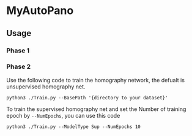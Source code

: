 # MyAutoPano

## Usage
### Phase 1

### Phase 2
Use the following code to train the homography network, the defualt is unsupervised homography net.
```
python3 ./Train.py --BasePath '{directory to your dataset}'
```

To train the supervised homography net and set the Number of training epoch by `--NumEpochs`, you can use this code
```
python3 ./Train.py --ModelType Sup --NumEpochs 10
```